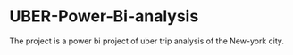 # UBER-Power-Bi-analysis
The project is a power bi project of uber trip analysis of the New-york city.
